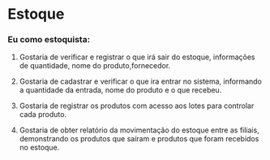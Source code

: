 # Estoque
### Eu como estoquista:
1. Gostaria de
verificar e registrar o que
irá sair do estoque, informações de
quantidade, nome do produto,fornecedor.

2. Gostaria de 
cadastrar e verificar o que ira entrar 
no sistema, informando a quantidade  da entrada, nome do produto e o que recebeu.

3. Gostaria de registrar os produtos
com acesso aos lotes para controlar cada produto.

4. Gostaria de obter relatório da movimentação do estoque entre as filiais, demonstrando os produtos que saíram e produtos que foram recebidos  no estoque.
